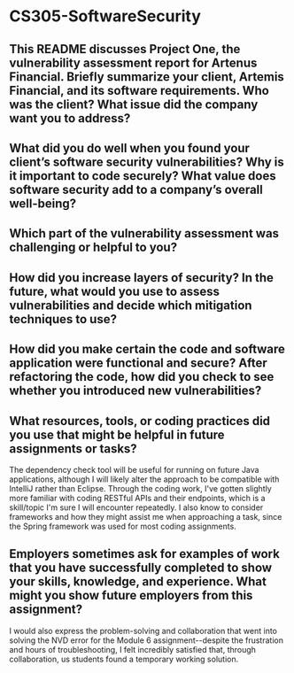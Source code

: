 # CS305-SoftwareSecurity
This README discusses Project One, the vulnerability assessment report for Artenus Financial.
Briefly summarize your client, Artemis Financial, and its software requirements. Who was the client? What issue did the company want you to address?
--


What did you do well when you found your client’s software security vulnerabilities? Why is it important to code securely? What value does software security add to a company’s overall well-being?
--


Which part of the vulnerability assessment was challenging or helpful to you?
--


How did you increase layers of security? In the future, what would you use to assess vulnerabilities and decide which mitigation techniques to use?
--


How did you make certain the code and software application were functional and secure? After refactoring the code, how did you check to see whether you introduced new vulnerabilities?
--


What resources, tools, or coding practices did you use that might be helpful in future assignments or tasks?
--
The dependency check tool will be useful for running on future Java applications, although I will likely alter the approach to be compatible with IntelliJ rather than Eclipse. Through the coding work, I've gotten slightly more familiar with coding RESTful APIs and their endpoints, which is a skill/topic I'm sure I will encounter repeatedly. I also know to consider frameworks and how they might assist me when approaching a task, since the Spring framework was used for most coding assignments.

Employers sometimes ask for examples of work that you have successfully completed to show your skills, knowledge, and experience. What might you show future employers from this assignment?
--

I would also express the problem-solving and collaboration that went into solving the NVD error for the Module 6 assignment--despite the frustration and hours of troubleshooting, I felt incredibly satisfied that, through collaboration, us students found a temporary working solution.
